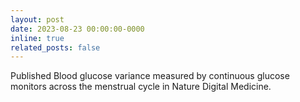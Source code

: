 ```yaml
---
layout: post
date: 2023-08-23 00:00:00-0000
inline: true
related_posts: false
---
```


Published Blood glucose variance measured by continuous glucose monitors across the menstrual cycle in Nature Digital Medicine.

